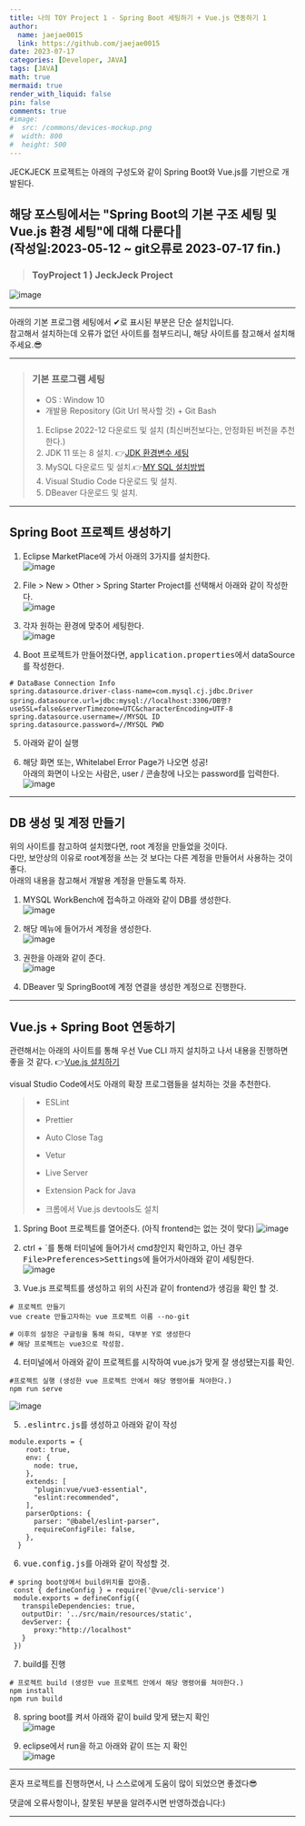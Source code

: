 ```yaml
---
title: 나의 TOY Project 1 - Spring Boot 세팅하기 + Vue.js 연동하기 1
author:
  name: jaejae0015
  link: https://github.com/jaejae0015
date: 2023-07-17
categories: [Developer, JAVA]
tags: [JAVA]
math: true
mermaid: true
render_with_liquid: false
pin: false
comments: true
#image:
#  src: /commons/devices-mockup.png
#  width: 800
#  height: 500
---
```


JECKJECK 프로젝트는 아래의 구성도와 같이 Spring Boot와 Vue.js를 기반으로 개발된다.  

해당 포스팅에서는 <strong>"Spring Boot의 기본 구조 세팅 및 Vue.js 환경 세팅"</strong>에 대해 다룬다🙂  
(작성일:2023-05-12 ~ git오류로 2023-07-17 fin.)
---

> ### <strong>ToyProject 1 ) JeckJeck Project </strong>
  ![image](https://user-images.githubusercontent.com/56392513/234484328-25a1051a-723b-489f-9895-0f3479035c1a.png)   

---

아래의 기본 프로그램 세팅에서 ✔로 표시된 부분은 단순 설치입니다.   
참고해서 설치하는데 오류가 없던 사이트를 첨부드리니, 해당 사이트를 참고해서 설치해주세요.😎

---

> ### <strong>기본 프로그램 세팅</strong>   
> *  OS : Window 10  
> *  개발용 Repository (Git Url 복사할 것) + Git Bash
> 1. Eclipse 2022-12 다운로드 및 설치 (최신버전보다는, 안정화된 버전을 추천한다.)   
> 2. JDK 11 또는 8 설치. 👉<a href="https://danmilife.tistory.com/6">JDK 환경변수 세팅</a>  
> 3. MySQL 다운로드 및 설치.👉<a href="https://velog.io/@joajoa/MySQL-%EB%8B%A4%EC%9A%B4%EB%A1%9C%EB%93%9C-%EB%B0%8F-%EC%84%A4%EC%B9%98-%EB%B0%A9%EB%B2%95">MY SQL 설치방법</a>  
> 5. Visual Studio Code 다운로드 및 설치.
> 6. DBeaver 다운로드 및 설치.

---
## Spring Boot 프로젝트 생성하기
1. Eclipse MarketPlace에 가서 아래의 3가지를 설치한다.  
![image](https://github.com/jaejae0015/jaejaeProject/assets/56392513/5e162446-c48f-4300-8e27-553b9cb602d6)

2. File > New > Other > Spring Starter Project를 선택해서 아래와 같이 작성한다.  
![image](https://github.com/jaejae0015/jaejaeProject/assets/56392513/468588bb-ec85-4845-b051-bc8c55aa5ea2)

3. 각자 원하는 환경에 맞추어 세팅한다.  
![image](https://github.com/jaejae0015/jaejaeProject/assets/56392513/31933141-68f1-4ebf-86a4-7d12c7340797)


4. Boot 프로젝트가 만들어졌다면, <kbd>application.properties</kbd>에서 dataSource를 작성한다.  
```
# DataBase Connection Info
spring.datasource.driver-class-name=com.mysql.cj.jdbc.Driver
spring.datasource.url=jdbc:mysql://localhost:3306/DB명?useSSL=false&serverTimezone=UTC&characterEncoding=UTF-8
spring.datasource.username=//MYSQL ID
spring.datasource.password=//MYSQL PWD
```

5. 아래와 같이 실행  

6. 해당 화면 또는, Whitelabel Error Page가 나오면 성공!  
아래의 화면이 나오는 사람은, user / 콘솔창에 나오는 password를 입력한다.  
![image](https://github.com/jaejae0015/jaejae0015.github.io/assets/56392513/e0e7537e-e859-498a-91f8-680d44ec87a3)

---
## DB 생성 및 계정 만들기  
위의 사이트를 참고하여 설치했다면, root 계정을 만들었을 것이다.  
다만, 보안상의 이유로 root계정을 쓰는 것 보다는 다른 계정을 만들어서 사용하는 것이 좋다.  
아래의 내용을 참고해서 개발용 계정을 만들도록 하자.  

1. MYSQL WorkBench에 접속하고 아래와 같이 DB를 생성한다.  
![image](https://github.com/jaejae0015/jaejaeProject/assets/56392513/15f5f0ca-da95-40ec-b726-fb11ee4b1d03)

2. 해당 메뉴에 들어가서 계정을 생성한다.  
![image](https://github.com/jaejae0015/jaejaeProject/assets/56392513/272fc5a9-c797-440d-936e-ddd7bbf26e32)

3. 권한을 아래와 같이 준다.  
![image](https://github.com/jaejae0015/jaejaeProject/assets/56392513/146feb13-f51c-4da7-9a23-e69e9ea6575d)

4. DBeaver 및 SpringBoot에 계정 연결을 생성한 계정으로 진행한다.

---
## Vue.js + Spring Boot 연동하기  
관련해서는 아래의 사이트를 통해 우선 Vue CLI 까지 설치하고 나서 내용을 진행하면 좋을 것 같다.
👉<a href="https://velog.io/@blessole/Vue.js-Vue-CLI-%EC%84%A4%EC%B9%98-%EB%B0%8F-%ED%94%84%EB%A1%9C%EC%A0%9D%ED%8A%B8-%EC%83%9D%EC%84%B1-Spring-Boot-%ED%94%84%EB%A1%9C%EC%A0%9D%ED%8A%B8-%ED%99%98%EA%B2%BD-%EB%B6%84%EB%A6%AC">Vue.js 설치하기</a>   

visual Studio Code에서도 아래의 확장 프로그램들을 설치하는 것을 추천한다.  
> *  ESLint  
> *  Prettier  
> *  Auto Close Tag  
> *  Vetur    
> *  Live Server  
> *  Extension Pack for Java  
>
> *  크롬에서 Vue.js devtools도 설치    

1. Spring Boot 프로젝트를 열어준다. (아직 frontend는 없는 것이 맞다)
![image](https://github.com/jaejae0015/jaejae0015.github.io/assets/56392513/aab088f4-a19b-42fc-9154-a9c45314e321)


2. ctrl + `를 통해 터미널에 들어가서 cmd창인지 확인하고, 아닌 경우  <kbd>File>Preferences>Settings</kbd>에 들어가서아래와 같이 세팅한다.   
![image](https://github.com/jaejae0015/jaejae0015.github.io/assets/56392513/01c71f8e-74e0-4208-bffd-394a7f4681d4)


3. Vue.js 프로젝트를 생성하고 위의 사진과 같이 frontend가 생김을 확인 할 것.    
```console
# 프로젝트 만들기  
vue create 만들고자하는 vue 프로젝트 이름 --no-git

# 이후의 설정은 구글링을 통해 하되, 대부분 Y로 생성한다  
# 해당 프로젝트는 vue3으로 작성함.  
```

4. 터미널에서 아래와 같이 프로젝트를 시작하여 vue.js가 맞게 잘 생성됐는지를 확인.    
```console
#프로젝트 실행 (생성한 vue 프로젝트 안에서 해당 명령어를 쳐야한다.)  
npm run serve  
```
![image](https://github.com/jaejae0015/jaejae0015.github.io/assets/56392513/36f88a4a-3373-41df-ae01-51fec7b7b05c)


5. <kbd>.eslintrc.js</kbd>를 생성하고 아래와 같이 작성   
```console
module.exports = {
    root: true,
    env: {
      node: true,
    },
    extends: [
      "plugin:vue/vue3-essential",
      "eslint:recommended",
    ],
    parserOptions: {
      parser: "@babel/eslint-parser",
      requireConfigFile: false,
    },
  }  
```
6. <kbd>vue.config.js</kbd>를 아래와 같이 작성할 것.   
```console
# spring boot상에서 build위치를 잡아줌.
 const { defineConfig } = require('@vue/cli-service')
 module.exports = defineConfig({
   transpileDependencies: true,
   outputDir: '../src/main/resources/static',
   devServer: {
      proxy:"http://localhost"
   }
 })
```
7. build를 진행   
```console
# 프로젝트 build (생성한 vue 프로젝트 안에서 해당 명령어를 쳐야한다.)
npm install
npm run build
```
8. spring boot를 켜서 아래와 같이 build 맞게 됐는지 확인    
![image](https://github.com/jaejae0015/jaejae0015.github.io/assets/56392513/a7bdc253-4661-4750-925e-eda68febf3f9)

9. eclipse에서 run을 하고 아래와 같이 뜨는 지 확인  
![image](https://github.com/jaejae0015/jaejae0015.github.io/assets/56392513/c8e2c244-abde-4218-8f90-dbe92ad223c6)

---

혼자 프로젝트를 진행하면서, 나 스스로에게 도움이 많이 되었으면 좋겠다😎  

댓글에 오류사항이나, 잘못된 부분을 알려주시면 반영하겠습니다:) 

---

